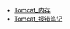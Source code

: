 * [Tomcat_内存](./Content/Article/运维与部署/Tomcat/Tomcat_内存.md)
* [Tomcat_报错笔记](./Content/Article/运维与部署/Tomcat/Tomcat_报错笔记.md)